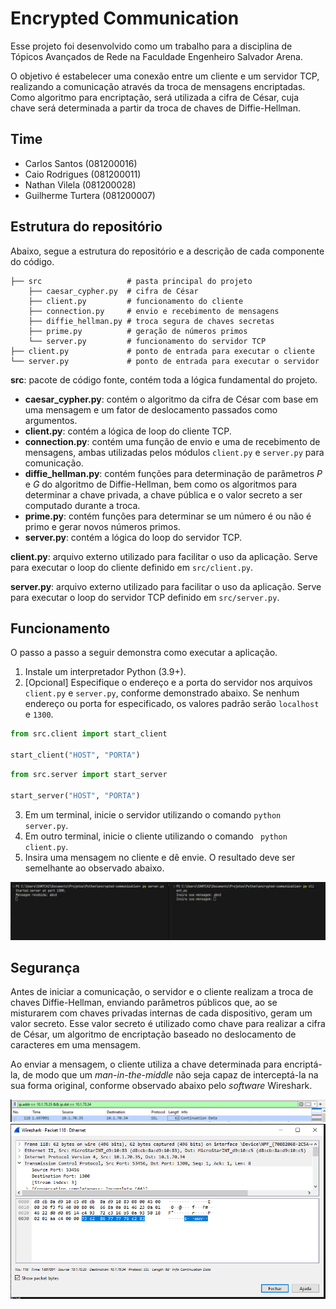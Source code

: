 # Encrypted Communication

Esse projeto foi desenvolvido como um trabalho para a disciplina de Tópicos Avançados de Rede na Faculdade Engenheiro Salvador Arena.

O objetivo é estabelecer uma conexão entre um cliente e um servidor TCP, realizando a comunicação através da troca de mensagens encriptadas. Como algoritmo para encriptação, será utilizada a cifra de César, cuja chave será determinada a partir da troca de chaves de Diffie-Hellman.

## Time

- Carlos Santos (081200016)
- Caio Rodrigues (081200011)
- Nathan Vilela (081200028)
- Guilherme Turtera (081200007)

## Estrutura do repositório

Abaixo, segue a estrutura do repositório e a descrição de cada componente do código.

```
├── src                   # pasta principal do projeto
    ├── caesar_cypher.py  # cifra de César
    ├── client.py         # funcionamento do cliente
    ├── connection.py     # envio e recebimento de mensagens
    ├── diffie_hellman.py # troca segura de chaves secretas
    ├── prime.py          # geração de números primos
    └── server.py         # funcionamento do servidor TCP
├── client.py             # ponto de entrada para executar o cliente
└── server.py             # ponto de entrada para executar o servidor
```

**src**: pacote de código fonte, contém toda a lógica fundamental do projeto.
- **caesar_cypher.py**: contém o algoritmo da cifra de César com base em uma mensagem e um fator de deslocamento passados como argumentos.
- **client.py**: contém a lógica de loop do cliente TCP.
- **connection.py**: contém uma função de envio e uma de recebimento de mensagens, ambas utilizadas pelos módulos ``client.py`` e ``server.py`` para comunicação.
- **diffie_hellman.py**: contém funções para determinação de parâmetros *P* e *G* do algoritmo de Diffie-Hellman, bem como os algoritmos para determinar a chave privada, a chave pública e o valor secreto a ser computado durante a troca.
- **prime.py**: contém funções para determinar se um número é ou não é primo e gerar novos números primos.
- **server.py**: contém a lógica do loop do servidor TCP.

**client.py**: arquivo externo utilizado para facilitar o uso da aplicação. Serve para executar o loop do cliente definido em ``src/client.py``.

**server.py**: arquivo externo utilizado para facilitar o uso da aplicação. Serve para executar o loop do servidor TCP definido em ``src/server.py``.

## Funcionamento

O passo a passo a seguir demonstra como executar a aplicação.

1. Instale um interpretador Python (3.9+).
2. [Opcional] Especifique o endereço e a porta do servidor nos arquivos ``client.py`` e ``server.py``, conforme demonstrado abaixo. Se nenhum endereço ou porta for especificado, os valores padrão serão ``localhost`` e ``1300``.

```client.py
from src.client import start_client

start_client("HOST", "PORTA")
```

```server.py
from src.server import start_server

start_server("HOST", "PORTA")
```

3. Em um terminal, inicie o servidor utilizando o comando ``python server.py``.
4. Em outro terminal, inicie o cliente utilizando o comando `` python client.py``.
5. Insira uma mensagem no cliente e dê envie. O resultado deve ser semelhante ao observado abaixo.

![img](images/terminals.png)

## Segurança

Antes de iniciar a comunicação, o servidor e o cliente realizam a troca de chaves Diffie-Hellman, enviando parâmetros públicos que, ao se misturarem com chaves privadas internas de cada dispositivo, geram um valor secreto. Esse valor secreto é utilizado como chave para realizar a cifra de César, um algoritmo de encriptação baseado no deslocamento de caracteres em uma mensagem.

Ao enviar a mensagem, o cliente utiliza a chave determinada para encriptá-la, de modo que um *man-in-the-middle* não seja capaz de interceptá-la na sua forma original, conforme observado abaixo pelo *software* Wireshark.

![img](images/wireshark1.png)
![img](images/wireshark2.png)